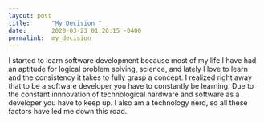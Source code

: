 ```yaml
---
layout: post
title:      "My Decision "
date:       2020-03-23 01:26:15 -0400
permalink:  my_decision
---
```



I started to learn software development because most of my life I have had an aptitude for logical problem solving,  science, and lately I love to learn and the consistency it takes to fully grasp a concept.  I realized right away that to be a software developer you have to constantly be learning. Due to the constant innnovation of technological hardware and software as a developer you have to keep up. I also am a technology nerd, so all these factors have led me down this road.
